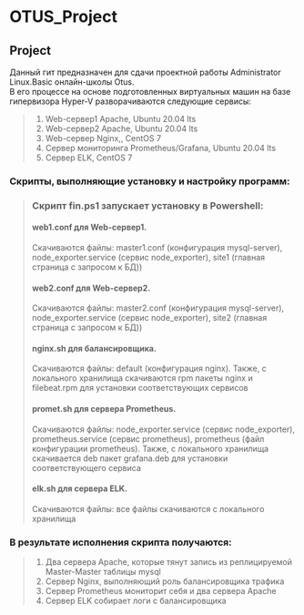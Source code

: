 # OTUS_Project
## Project

Данный гит предназначен для сдачи проектной работы Administrator Linux.Basic онлайн-школы Otus.  
В его процессе на основе подготовленных виртуальных машин на базе гипервизора Hyper-V разворачиваются следующие сервисы:
>1. Web-сервер1 Apache, Ubuntu 20.04 lts
>2. Web-сервер2 Apache, Ubuntu 20.04 lts
>3. Web-сервер Nginx,, CentOS 7
>4. Сервер мониторинга Prometheus/Grafana, Ubuntu 20.04 lts
>5. Сервер ELK, CentOS 7

### Скрипты, выполняющие установку и настройку программ:
>### Скрипт fin.ps1 запускает установку в Powershell:
>#### web1.conf для Web-сервер1.
>Скачиваются файлы: master1.conf (конфигурация mysql-server), node_exporter.service (сервис node_exporter), site1 (главная страница с запросом к БД))  
>#### web2.conf для Web-сервер2.
>Скачиваются файлы: master2.conf (конфигурация mysql-server), node_exporter.service (сервис node_exporter), site2 (главная страница с запросом к БД))  
>#### nginx.sh для балансировщика.
>Скачиваются файлы: default (конфигурация nginx). Также, с локального хранилища скачиваются rpm пакеты nginx и filebeat.rpm для установки соответствующих сервисов  
>#### promet.sh для сервера Prometheus.
>Скачиваются файлы: node_exporter.service (сервис node_exporter), prometheus.service (сервис prometheus), prometheus (файл конфигурации prometheus). Также, с локального хранилища скачивается deb пакет grafana.deb для установки соответствующего сервиса
>#### elk.sh для сервера ELK.
>Скачиваются файлы: все файлы скачиваются с локального хранилища  

### В результате исполнения скрипта получаются:
>1. Два сервера Apache, которые тянут запись из реплицируемой Master-Master таблицы mysql
>2. Сервер Nginx, выполняющий роль балансировщика трафика
>3. Сервер Prometheus мониторит себя и два сервера Apache
>4. Сервер ELK собирает логи с балансировщика
